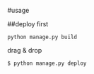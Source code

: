
#usage

##deploy
first

```
python manage.py build
```
drag & drop


```
$ python manage.py deploy
```

